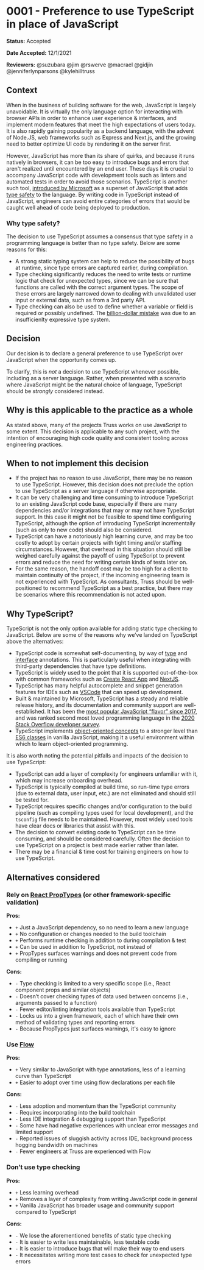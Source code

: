 # 0001 - Preference to use TypeScript in place of JavaScript

**Status:** Accepted

**Date Accepted:** 12/1/2021

**Reviewers:** @suzubara @jim @rswerve @macrael @gidjin @jenniferlynparsons @kylehilltruss

## Context

When in the business of building software for the web, JavaScript is largely unavoidable. It is virtually the only language option for interacting with browser APIs in order to enhance user experience & interfaces, and implement modern features that meet the high expectations of users today. It is also rapidly gaining popularity as a backend language, with the advent of Node.JS, web frameworks such as Express and Next.js, and the growing need to better optimize UI code by rendering it on the server first.

However, JavaScript has more than its share of quirks, and because it runs natively in browsers, it can be too easy to introduce bugs and errors that aren't realized until encountered by an end user. These days it is crucial to accompany JavaScript code with development tools such as linters and automated tests in order to avoid those scenarios. TypeScript is another such tool, [introduced by Microsoft](https://www.typescriptlang.org/why-create-typescript) as a superset of JavaScript that adds [type safety](https://en.wikipedia.org/wiki/Type_safety) to the language. By writing code in TypeScript instead of JavaScript, engineers can avoid entire categories of errors that would be caught well ahead of code being deployed to production.

### Why type safety?

The decision to use TypeScript assumes a consensus that type safety in a programming language is better than no type safety. Below are some reasons for this:

- A strong static typing system can help to reduce the possibility of bugs at runtime, since type errors are captured earlier, during compilation.
- Type checking significantly reduces the need to write tests or runtime logic that check for unexpected types, since we can be sure that functions are called with the correct argument types. The scope of these errors are largely narrowed down to dealing with unvalidated user input or external data, such as from a 3rd party API.
- Type checking can also be used to define whether a variable or field is required or possibly undefined. The [billion-dollar mistake](https://en.wikipedia.org/wiki/Tony_Hoare#Apologies_and_retractions) was due to an insufficienlty expressive type system.

## Decision

Our decision is to declare a general preference to use TypeScript over JavaScript when the opportunity comes up.

To clarify, this is _not_ a decision to use TypeScript whenever possible, including as a server language. Rather, when presented with a scenario where JavaScript might be the natural choice of language, TypeScript should be _strongly_ considered instead.

## Why is this applicable to the practice as a whole

As stated above, many of the projects Truss works on use JavaScript to some extent. This decision is applicable to any such project, with the intention of encouraging high code quality and consistent tooling across engineering practices.

## When to not implement this decision

- If the project has no reason to use JavaScript, there may be no reason to use TypeScript. However, this decision does not preclude the option to use TypeScript as a server language if otherwise appropriate.
- It can be very challenging and time consuming to introduce TypeScript to an existing JavaScript code base, especially if there are many dependencies and/or integrations that may or may not have TypeScript support. In this case it might not be feasible to spend time configuring TypeScript, although the option of introducing TypeScript incrementally (such as only to new code) should also be considered.
- TypeScript can have a notoriously high learning curve, and may be too costly to adopt by certain projects with tight timing and/or staffing circumstances. However, that overhead in this situation should still be weighed carefully against the payoff of using TypeScript to prevent errors and reduce the need for writing certain kinds of tests later on.
- For the same reason, the handoff cost may be too high for a client to maintain continuity of the project, if the incoming engineering team is not experienced with TypeScript. As consultants, Truss should be well-positioned to recommend TypeScript as a best practice, but there may be scenarios where this recommendation is not acted upon.

## Why TypeScript?

TypeScript is not the only option available for adding static type checking to JavaScript. Below are some of the reasons why we’ve landed on TypeScript above the alternatives:

- TypeScript code is somewhat self-documenting, by way of [type](https://www.typescriptlang.org/docs/handbook/basic-types.html) and [interface](https://www.typescriptlang.org/docs/handbook/interfaces.html) annotations. This is particularly useful when integrating with third-party dependencies that have type definitions.
- TypeScript is widely used to the point that it is supported out-of-the-box with common frameworks such as [Create React App](https://create-react-app.dev/docs/adding-typescript/) and [NextJS](https://nextjs.org/docs/basic-features/typescript).
- TypeScript has many helpful autocomplete and snippet generation features for IDEs such as [VSCode](https://code.visualstudio.com/Docs/languages/typescript) that can speed up development.
- Built & maintained by Microsoft, TypeScript has a steady and reliable release history, and its documentation and community support are well-established. It has been the [most popular JavaScript “flavor” since 2017](https://2020.stateofjs.com/en-US/technologies/javascript-flavors/), and was ranked second most loved programming language in the [2020 Stack Overflow developer survey](https://insights.stackoverflow.com/survey/2020#most-loved-dreaded-and-wanted).
- TypeScript implements [object-oriented concepts](https://levelup.gitconnected.com/typescript-object-oriented-concepts-in-a-nutshell-cb2fdeeffe6e) to a stronger level than [ES6 classes](https://www.sitepoint.com/object-oriented-javascript-deep-dive-es6-classes/) in vanilla JavaScript, making it a useful environment within which to learn object-oriented programming.

It is also worth noting the potential pitfalls and impacts of the decision to use TypeScript:

- TypeScript can add a layer of complexity for engineers unfamiliar with it, which may increase onboarding overhead.
- TypeScript is typically compiled at build time, so run-time type errors (due to external data, user input, etc.) are not eliminated and should still be tested for.
- TypeScript requires specific changes and/or configuration to the build pipeline (such as compiling types used for local development), and the `tsconfig` file needs to be maintained. However, most widely used tools have clear docs or libraries that assist with this.
- The decision to convert existing code to TypeScript can be time consuming, and should be considered carefully. Often the decision to use TypeScript on a project is best made earlier rather than later.
- There may be a financial & time cost for training engineers on how to use TypeScript.

## Alternatives considered

### Rely on [React PropTypes](https://github.com/facebook/prop-types) (or other framework-specific validation)

**Pros:**

- `+` Just a JavaScript dependency, so no need to learn a new language
- `+` No configuration or changes needed to the build toolchain
- `+` Performs runtime checking in addition to during compilation & test
- `+` Can be used in addition to TypeScript, not instead of
- `+` PropTypes surfaces warnings and does not prevent code from compiling or running

**Cons:**

- `-` Type checking is limited to a very specific scope (i.e., React component props and similar objects)
- `-` Doesn’t cover checking types of data used between concerns (i.e., arguments passed to a function)
- `-` Fewer editor/linting integration tools available than TypeScript
- `-` Locks us into a given framework, each of which have their own method of validating types and reporting errors
- `-` Because PropTypes just surfaces warnings, it's easy to ignore

### Use [Flow](https://flow.org/en/)

**Pros:**

- `+` Very similar to JavaScript with type annotations, less of a learning curve than TypeScript
- `+` Easier to adopt over time using flow declarations per each file

**Cons:**

- `-` Less adoption and momentum than the TypeScript community
- `-` Requires incorporating into the build toolchain
- `-` Less IDE integration & debugging support than TypeScript
- `-` Some have had negative experiences with unclear error messages and limited support
- `-` Reported issues of sluggish activity across IDE, background process hogging bandwidth on machines
- `-` Fewer engineers at Truss are experienced with Flow

### Don’t use type checking

**Pros:**

- `+` Less learning overhead
- `+` Removes a layer of complexity from writing JavaScript code in general
- `+` Vanilla JavaScript has broader usage and community support compared to TypeScript

**Cons:**

- `-` We lose the aforementioned benefits of static type checking
- `-` It is easier to write less maintainable, less testable code
- `-` It is easier to introduce bugs that will make their way to end users
- `-` It necessitates writing more test cases to check for unexpected type errors

